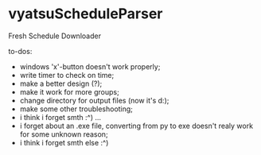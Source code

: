 # vyatsuScheduleParser
Fresh Schedule Downloader

to-dos:
  - windows 'x'-button doesn't work properly;
  - write timer to check on time;
  - make a better design (?);
  - make it work for more groups;
  - change directory for output files (now it's d:\);
  - make some other troubleshooting;
  - i think i forget smth :^)
  ...
  - i forget about an .exe file, converting from py to exe doesn't realy work for some unknown reason;
  - i think i forget smth else :^)
